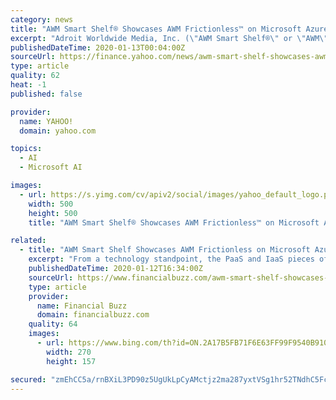 ```yaml
---
category: news
title: "AWM Smart Shelf® Showcases AWM Frictionless™ on Microsoft Azure at Retail’s Big Show"
excerpt: "Adroit Worldwide Media, Inc. (\"AWM Smart Shelf®\" or \"AWM\"), a vision technology company, partners with Microsoft to enable intelligent retail with their autonomous shopping solution, AWM Frictionless™."
publishedDateTime: 2020-01-13T00:04:00Z
sourceUrl: https://finance.yahoo.com/news/awm-smart-shelf-showcases-awm-162600490.html
type: article
quality: 62
heat: -1
published: false

provider:
  name: YAHOO!
  domain: yahoo.com

topics:
  - AI
  - Microsoft AI

images:
  - url: https://s.yimg.com/cv/apiv2/social/images/yahoo_default_logo.png
    width: 500
    height: 500
    title: "AWM Smart Shelf® Showcases AWM Frictionless™ on Microsoft Azure at Retail’s Big Show"

related:
  - title: "AWM Smart Shelf Showcases AWM Frictionless on Microsoft Azure at Retails Big Show"
    excerpt: "From a technology standpoint, the PaaS and IaaS pieces of Microsoft Azure are heavily utilized to provide a reliable and scalable platform, and on top of this sits a full suite of custom AI and application software. This software supports AWM Frictionless™ as well as powers other integrated and standalone AWM offerings that provide an end-to ..."
    publishedDateTime: 2020-01-12T16:34:00Z
    sourceUrl: https://www.financialbuzz.com/awm-smart-shelf-showcases-awm-frictionless-on-microsoft-azure-at-retails-big-show/
    type: article
    provider:
      name: Financial Buzz
      domain: financialbuzz.com
    quality: 64
    images:
      - url: https://www.bing.com/th?id=ON.2A17B5FB71F6E63FF99F9540B91023B6
        width: 270
        height: 157

secured: "zmEhCC5a/rnBXiL3PD90z5UgUkLpCyAMctjz2ma287yxtVSg1hr52TNdhC5FcQTGj5MhBYK+AMZPr3EPKtMJQXqQAHiYDl/TYkWBrSn2FyknSq1dYarxZGdrKi/iDGKrZJ6GMMiU4W+oCj9zUb6kn1W7EI84BWTENWw6Zx8UdYPXhJjQ/cHbFHJ5jlI5rd4PvkX52fSJtzIiet8yYuKRKHT35jjIVKmF+01puHMDfKT7O5X652R/LvNenNQZQo3bye9oG9I6HkyRfvFDqsdDZQ==;Dmr8Qevyq2B4LYPhpDPqjg=="
---
```


